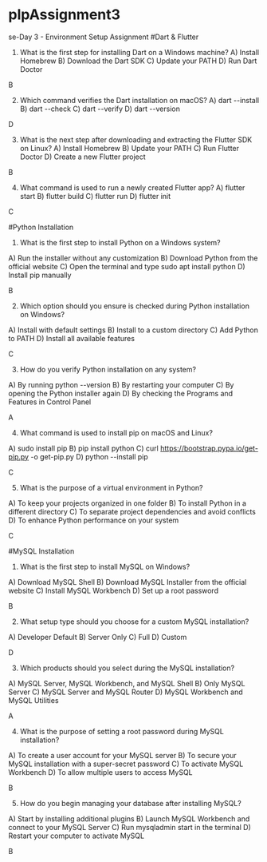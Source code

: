 # plpAssignment3
se-Day 3 - Environment Setup Assignment
#Dart & Flutter

1. What is the first step for installing Dart on a Windows machine?
A) Install Homebrew 
B) Download the Dart SDK 
C) Update your PATH 
D) Run Dart Doctor

B

2. Which command verifies the Dart installation on macOS?
A) dart --install 
B) dart --check 
C) dart --verify 
D) dart --version

D

3. What is the next step after downloading and extracting the Flutter SDK on Linux?
A) Install Homebrew 
B) Update your PATH 
C) Run Flutter Doctor 
D) Create a new Flutter project

B

4. What command is used to run a newly created Flutter app?
A) flutter start 
B) flutter build 
C) flutter run 
D) flutter init

C

#Python Installation

1. What is the first step to install Python on a Windows system?

A) Run the installer without any customization 
B) Download Python from the official website 
C) Open the terminal and type sudo apt install python 
D) Install pip manually

B

2. Which option should you ensure is checked during Python installation on Windows?

A) Install with default settings 
B) Install to a custom directory 
C) Add Python to PATH 
D) Install all available features

C

3. How do you verify Python installation on any system?

A) By running python --version 
B) By restarting your computer 
C) By opening the Python installer again 
D) By checking the Programs and Features in Control Panel

A

4. What command is used to install pip on macOS and Linux?

A) sudo install pip 
B) pip install python 
C) curl https://bootstrap.pypa.io/get-pip.py -o get-pip.py 
D) python --install pip

C

5. What is the purpose of a virtual environment in Python?

A) To keep your projects organized in one folder 
B) To install Python in a different directory 
C) To separate project dependencies and avoid conflicts 
D) To enhance Python performance on your system

C

#MySQL Installation

1. What is the first step to install MySQL on Windows?

A) Download MySQL Shell 
B) Download MySQL Installer from the official website 
C) Install MySQL Workbench 
D) Set up a root password

B

2. What setup type should you choose for a custom MySQL installation?

A) Developer Default 
B) Server Only 
C) Full 
D) Custom

D

3. Which products should you select during the MySQL installation?

A) MySQL Server, MySQL Workbench, and MySQL Shell 
B) Only MySQL Server 
C) MySQL Server and MySQL Router 
D) MySQL Workbench and MySQL Utilities

A

4. What is the purpose of setting a root password during MySQL installation?

A) To create a user account for your MySQL server 
B) To secure your MySQL installation with a super-secret password 
C) To activate MySQL Workbench 
D) To allow multiple users to access MySQL

B

5. How do you begin managing your database after installing MySQL?

A) Start by installing additional plugins 
B) Launch MySQL Workbench and connect to your MySQL Server 
C) Run mysqladmin start in the terminal 
D) Restart your computer to activate MySQL

B
